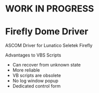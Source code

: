 # WORK IN PROGRESS
# Firefly Dome Driver

ASCOM Driver for Lunatico Seletek Firefly

Advantages to VBS Scripts
* Can recover from unknown state
* More reliable
* VB scripts are obsolete
* No log window popup
* Dedicated control form
